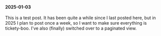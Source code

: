 #### 2025-01-03

This is a test post. It has been quite a while since I last posted here, but in 2025 I plan to post once a week, so I want to make sure everything is tickety-boo. I've also (finally) switched over to a paginated view.
